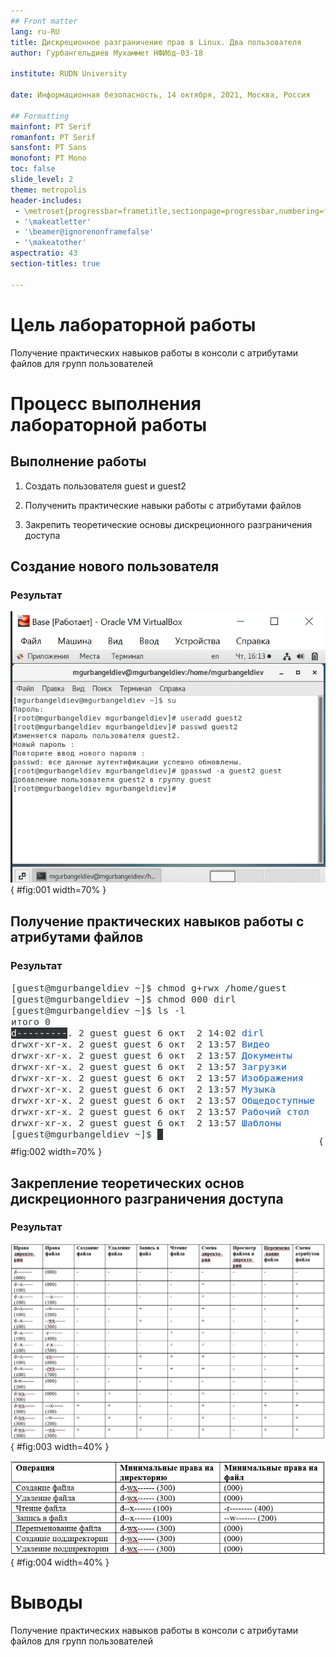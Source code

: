 ```yaml
---
## Front matter
lang: ru-RU
title: Дискреционное разграничение прав в Linux. Два пользователя
author: Гурбангельдиев Мухаммет НФИбд-03-18

institute: RUDN University

date: Информационная безопасность, 14 октября, 2021, Москва, Россия

## Formatting
mainfont: PT Serif
romanfont: PT Serif
sansfont: PT Sans
monofont: PT Mono
toc: false
slide_level: 2
theme: metropolis
header-includes:
 - \metroset{progressbar=frametitle,sectionpage=progressbar,numbering=fraction}
 - '\makeatletter'
 - '\beamer@ignorenonframefalse'
 - '\makeatother'
aspectratio: 43
section-titles: true

---
```


# Цель лабораторной работы

Получение практических навыков работы в консоли с атрибутами файлов для групп пользователей

# Процесс выполнения лабораторной работы

## Выполнение работы

1. Создать пользователя guest и guest2

2. Полученить практические навыки работы с атрибутами файлов

3. Закрепить теоретические основы дискреционного разграничения доступа


## Создание нового пользователя

### Результат

![Пользователь guest2](https://github.com/Mukhammet/information-security/blob/master/lab03/picture/2.png?raw=true){ #fig:001 width=70% }


## Получение практических навыков работы с атрибутами файлов

### Результат

![Работа с атрибутами файлов](https://github.com/Mukhammet/information-security/blob/master/lab03/picture/8.JPG?raw=true){ #fig:002 width=70% }


## Закрепление теоретических основ дискреционного разграничения доступа


### Результат

![Установленные права и разрешенные действия для групп](https://github.com/Mukhammet/information-security/blob/master/lab03/picture/9.JPG?raw=true){ #fig:003 width=40% }

![Минимальные права для совершения операция от имени пользователей входящих в группу](https://github.com/Mukhammet/information-security/blob/master/lab03/picture/12.JPG?raw=true){ #fig:004 width=40% }


# Выводы

Получение практических навыков работы в консоли с атрибутами файлов для групп пользователей
